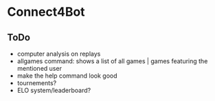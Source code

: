 # Connect4Bot
## ToDo
<ul>
  <li>computer analysis on replays</li>
  <li>allgames command: shows a list of all games | games featuring the mentioned user</li>
  <li>make the help command look good</li>
  <li>tournements?</li>
  <li>ELO system/leaderboard?</li>
</ul>